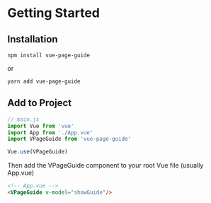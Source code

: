 # Getting Started

## Installation
```
npm install vue-page-guide
```
or
```
yarn add vue-page-guide
```

## Add to Project
```js {4-6}
// main.js
import Vue from 'vue'
import App from './App.vue'
import VPageGuide from 'vue-page-guide'

Vue.use(VPageGuide)
```

Then add the VPageGuide component to your root Vue file (usually App.vue)

```html
<!-- App.vue -->
<VPageGuide v-model="showGuide"/>
```